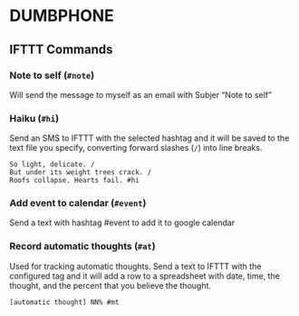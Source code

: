 DUMBPHONE
=========

## IFTTT Commands

### Note to self (`#note`)

Will send the message to myself as an email with Subjer “Note to self”

### Haiku (`#hi`)

Send an SMS to IFTTT with the selected hashtag and it will be saved to the text file you specify, converting forward slashes (`/`) into line breaks.

    So light, delicate. /
    But under its weight trees crack. /
    Roofs collapse. Hearts fail. #hi

### Add event to calendar (`#event`)
Send a text with hashtag #event to add it to google calendar

### Record automatic thoughts (`#at`)

Used for tracking automatic thoughts. Send a text to IFTTT with the configured tag and it will add a row to a spreadsheet with date, time, the thought, and the percent that you believe the thought.

    [automatic thought] NN% #mt